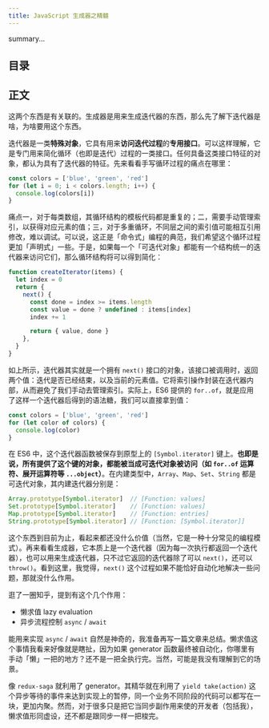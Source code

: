 ```yaml
---
title: JavaScript 生成器之精髓
---
```


summary...

## 目录

## 正文

这两个东西是有关联的。生成器是用来生成迭代器的东西，那么先了解下迭代器是啥，为啥要用这个东西。

迭代器是一类**特殊对象**，它具有用来**访问迭代过程**的**专用接口**。可以这样理解，它是专门用来简化循环（也即是迭代）过程的一类接口。任何具备这类接口特征的对象，都认为具有了迭代器的特征。先来看看手写循环过程的痛点在哪里：

```javascript
const colors = ['blue', 'green', 'red']
for (let i = 0; i < colors.length; i++) {
  console.log(colors[i])
}
```

痛点一，对于每类数组，其循环结构的模板代码都是重复的；二，需要手动管理索引，以获得对应元素的值；三，对于多重循环，不同层之间的索引值可能相互引用修改，难以调试。可以说，这正是「命令式」编程的典范，我们希望这个循环过程更加「声明式」一些。于是，如果每一个「可迭代对象」都能有一个结构统一的迭代器来访问它们，那么循环结构将可以得到简化：

```javascript
function createIterator(items) {
  let index = 0
  return {
    next() {
      const done = index >= items.length
      const value = done ? undefined : items[index]
      index += 1

      return { value, done }
    },
  }
}
```

如上所示，迭代器其实就是一个拥有 `next()` 接口的对象，该接口被调用时，返回两个值：迭代是否已经结束，以及当前的元素值。它将索引操作封装在迭代器内部，从而避免了我们手动去管理索引。实际上，ES6 提供的 `for..of`，就是应用了这样一个迭代器后得到的语法糖，我们可以直接拿到值：

```javascript
const colors = ['blue', 'green', 'red']
for (let color of colors) {
  console.log(color)
}
```

在 ES6 中，这个迭代器函数被保存到原型上的 `[Symbol.iterator]` 键上。**也即是说，所有提供了这个键的对象，都能被当成可迭代对象被访问（如 `for..of` 运算符、展开运算符等 `...object`）**。在内建类型中，`Array`、`Map`、`Set`、`String` 都是可迭代对象，其内建迭代器分别是：

<!-- prettier-ignore-start -->
```javascript
Array.prototype[Symbol.iterator]  // [Function: values]
Set.prototype[Symbol.iterator]    // [Function: values]
Map.prototype[Symbol.iterator]    // [Function: entries]
String.prototype[Symbol.iterator] // [Function: [Symbol.iterator]]
```
<!-- prettier-ignore-end -->

这个东西到目前为止，看起来都还没什么价值（当然，它是一种十分常见的编程模式）。再来看看生成器，它本质上是一个迭代器（因为每一次执行都返回一个迭代器），也可以用来生成迭代器，只不过它返回的迭代器除了可以 `next()`，还可以 `throw()`。看到这里，我觉得，`next()` 这个过程如果不能恰好自动化地解决一些问题，那就没什么作用。

逛了一圈知乎，提到有这个几个作用：

* 懒求值 lazy evaluation
* 异步流程控制 `async` / `await`

能用来实现 `async` / `await` 自然是神奇的，我准备再写一篇文章来总结。懒求值这个事情我看来好像就是瞎扯，因为如果 generator 函数最终被自动化，你哪里有手动「懒」一把的地方？还不是一把全执行完。当然，可能是我没有理解到它的场景。

像 `redux-saga` 就利用了 generator。其精华就在利用了 `yield take(action)` 这个异步等待的事件来达到实现上的暂停，同一个业务不同阶段的代码可以都写在一块，更加内聚。然而，对于很多只是把它当同步副作用来使的开发者（包括我），懒求值形同虚设，还不都是跟同步一样一把梭完。
